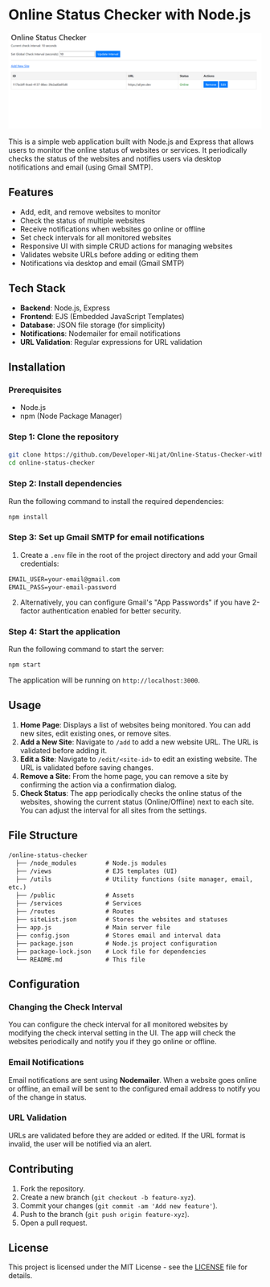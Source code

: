 # Online Status Checker with Node.js

![Online Status Checker](public/image.png)

This is a simple web application built with Node.js and Express that allows users to monitor the online status of websites or services. It periodically checks the status of the websites and notifies users via desktop notifications and email (using Gmail SMTP).

## Features

- Add, edit, and remove websites to monitor
- Check the status of multiple websites
- Receive notifications when websites go online or offline
- Set check intervals for all monitored websites
- Responsive UI with simple CRUD actions for managing websites
- Validates website URLs before adding or editing them
- Notifications via desktop and email (Gmail SMTP)

## Tech Stack

- **Backend**: Node.js, Express
- **Frontend**: EJS (Embedded JavaScript Templates)
- **Database**: JSON file storage (for simplicity)
- **Notifications**: Nodemailer for email notifications
- **URL Validation**: Regular expressions for URL validation

## Installation

### Prerequisites

- Node.js
- npm (Node Package Manager)

### Step 1: Clone the repository

```bash
git clone https://github.com/Developer-Nijat/Online-Status-Checker-with-Node.js.git
cd online-status-checker
```

### Step 2: Install dependencies

Run the following command to install the required dependencies:

```bash
npm install
```

### Step 3: Set up Gmail SMTP for email notifications

1. Create a `.env` file in the root of the project directory and add your Gmail credentials:

```text
EMAIL_USER=your-email@gmail.com
EMAIL_PASS=your-email-password
```

2. Alternatively, you can configure Gmail's "App Passwords" if you have 2-factor authentication enabled for better security.

### Step 4: Start the application

Run the following command to start the server:

```bash
npm start
```

The application will be running on `http://localhost:3000`.

## Usage

1. **Home Page**: Displays a list of websites being monitored. You can add new sites, edit existing ones, or remove sites.
2. **Add a New Site**: Navigate to `/add` to add a new website URL. The URL is validated before adding it.
3. **Edit a Site**: Navigate to `/edit/<site-id>` to edit an existing website. The URL is validated before saving changes.
4. **Remove a Site**: From the home page, you can remove a site by confirming the action via a confirmation dialog.
5. **Check Status**: The app periodically checks the online status of the websites, showing the current status (Online/Offline) next to each site. You can adjust the interval for all sites from the settings.

## File Structure

```plaintext
/online-status-checker
  ├── /node_modules        # Node.js modules
  ├── /views               # EJS templates (UI)
  ├── /utils               # Utility functions (site manager, email, etc.)
  ├── /public              # Assets
  ├── /services            # Services
  ├── /routes              # Routes
  ├── siteList.json        # Stores the websites and statuses
  ├── app.js               # Main server file
  ├── config.json          # Stores email and interval data
  ├── package.json         # Node.js project configuration
  ├── package-lock.json    # Lock file for dependencies
  └── README.md            # This file
```

## Configuration

### Changing the Check Interval

You can configure the check interval for all monitored websites by modifying the check interval setting in the UI. The app will check the websites periodically and notify you if they go online or offline.

### Email Notifications

Email notifications are sent using **Nodemailer**. When a website goes online or offline, an email will be sent to the configured email address to notify you of the change in status.

### URL Validation

URLs are validated before they are added or edited. If the URL format is invalid, the user will be notified via an alert.

## Contributing

1. Fork the repository.
2. Create a new branch (`git checkout -b feature-xyz`).
3. Commit your changes (`git commit -am 'Add new feature'`).
4. Push to the branch (`git push origin feature-xyz`).
5. Open a pull request.

## License

This project is licensed under the MIT License - see the [LICENSE](LICENSE) file for details.